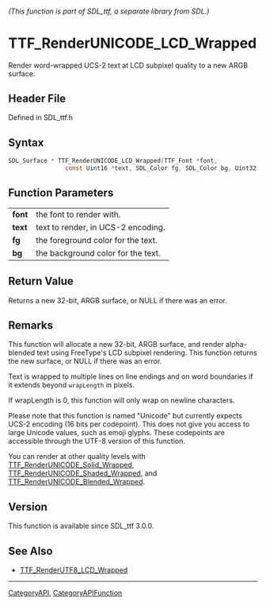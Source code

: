 ###### (This function is part of SDL_ttf, a separate library from SDL.)
# TTF_RenderUNICODE_LCD_Wrapped

Render word-wrapped UCS-2 text at LCD subpixel quality to a new ARGB surface.

## Header File

Defined in SDL_ttf.h

## Syntax

```c
SDL_Surface * TTF_RenderUNICODE_LCD_Wrapped(TTF_Font *font,
                const Uint16 *text, SDL_Color fg, SDL_Color bg, Uint32 wrapLength);

```

## Function Parameters

|              |                                    |
| ------------ | ---------------------------------- |
| **font**     | the font to render with.           |
| **text**     | text to render, in UCS-2 encoding. |
| **fg**       | the foreground color for the text. |
| **bg**       | the background color for the text. |

## Return Value

Returns a new 32-bit, ARGB surface, or NULL if there was an error.

## Remarks

This function will allocate a new 32-bit, ARGB surface, and render
alpha-blended text using FreeType's LCD subpixel rendering. This function
returns the new surface, or NULL if there was an error.

Text is wrapped to multiple lines on line endings and on word boundaries if
it extends beyond `wrapLength` in pixels.

If wrapLength is 0, this function will only wrap on newline characters.

Please note that this function is named "Unicode" but currently expects
UCS-2 encoding (16 bits per codepoint). This does not give you access to
large Unicode values, such as emoji glyphs. These codepoints are accessible
through the UTF-8 version of this function.

You can render at other quality levels with
[TTF_RenderUNICODE_Solid_Wrapped](TTF_RenderUNICODE_Solid_Wrapped),
[TTF_RenderUNICODE_Shaded_Wrapped](TTF_RenderUNICODE_Shaded_Wrapped), and
[TTF_RenderUNICODE_Blended_Wrapped](TTF_RenderUNICODE_Blended_Wrapped).

## Version

This function is available since SDL_ttf 3.0.0.

## See Also

* [TTF_RenderUTF8_LCD_Wrapped](TTF_RenderUTF8_LCD_Wrapped)

----
[CategoryAPI](CategoryAPI), [CategoryAPIFunction](CategoryAPIFunction)

